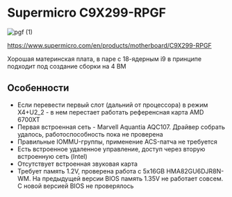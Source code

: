 # Supermicro C9X299-RPGF

![pgf (1)](https://user-images.githubusercontent.com/32481693/132115561-03abcaad-c7c4-4232-8639-a6da07e2ea88.jpg)

https://www.supermicro.com/en/products/motherboard/C9X299-RPGF

Хорошая материнская плата, в паре с 18-ядерным i9 в принципе подходит под создание сборки на 4 ВМ

## Особенности

- Если перевести первый слот (дальний от процессора) в режим Х4+U2_2 - в нем перестает работать референсная карта AMD 6700XT
- Первая встроенная сеть - Marvell Aquantia AQC107. Драйвер собрать удалось, работоспособность пока не проверена
- Правильные IOMMU-группы, применение ACS-патча не требуется
- Есть встроенное удаленное управление, доступ через вторую встроенную сеть (Intel)
- Отсутствует встроенная звуковая карта
- Требует память 1.2V, проверена работа с 5x16GB HMA82GU6DJR8N-WM. На предыдущей версии BIOS память 1.35V не работает совсем. С новой версией BIOS не проверялось
